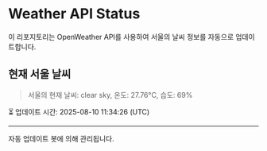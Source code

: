 
# Weather API Status

이 리포지토리는 OpenWeather API를 사용하여 서울의 날씨 정보를 자동으로 업데이트합니다.

## 현재 서울 날씨
> 서울의 현재 날씨: clear sky, 온도: 27.76°C, 습도: 69%

⏳ 업데이트 시간: 2025-08-10 11:34:26 (UTC)

---
자동 업데이트 봇에 의해 관리됩니다.
